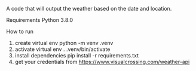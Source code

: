 A code that will output the weather based on the date and location.

Requirements
Python 3.8.0

How to run
1. create virtual env python -m venv .venv
2. activate virtual env . .venv/bin/activate
3. install dependencies pip install -r requirements.txt
4. get your credentials from https://www.visualcrossing.com/weather-api
